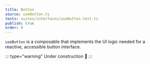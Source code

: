 ```yaml
---
title: Button
source: useButton.ts
tests: suites/interfaces/useButton.test.ts
publish: true
order: 0
---
```


`useButton` is a composable that implements the UI logic needed for a reactive, accessible button interface.

::: type="warning"
Under construction 🚧
:::
